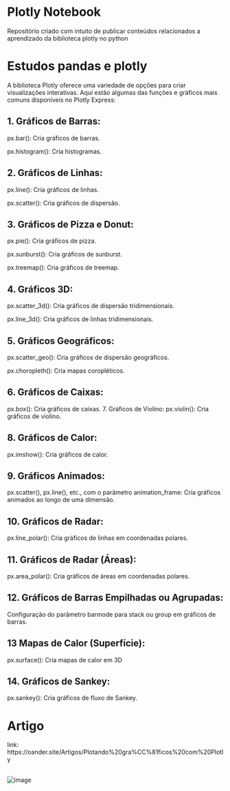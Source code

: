 # Plotly Notebook
Repositório criado com intuito de publicar  conteúdos relacionados  a aprendizado da biblioteca plotly no python 

<h1> Estudos pandas e plotly </h1>
A biblioteca Plotly oferece uma variedade de opções para criar visualizações interativas. Aqui estão algumas das funções e gráficos mais comuns disponíveis no Plotly Express:

<h2> 1. Gráficos de Barras: </h2>
px.bar(): Cria gráficos de barras.

px.histogram(): Cria histogramas.

<h2> 2. Gráficos de Linhas:</h2>

px.line(): Cria gráficos de linhas.

px.scatter(): Cria gráficos de dispersão.

<h2> 3. Gráficos de Pizza e Donut: </h2>
px.pie(): Cria gráficos de pizza.

px.sunburst(): Cria gráficos de sunburst.

px.treemap(): Cria gráficos de treemap.

<h2> 4. Gráficos 3D:</h2>
px.scatter_3d(): Cria gráficos de dispersão tridimensionais.

px.line_3d(): Cria gráficos de linhas tridimensionais.

<h2> 5. Gráficos Geográficos: </h2>
px.scatter_geo(): Cria gráficos de dispersão geográficos.

px.choropleth(): Cria mapas coropléticos.

<h2>6. Gráficos de Caixas:</h2>
px.box(): Cria gráficos de caixas.

</h2> 7. Gráficos de Violino:</h2>
px.violin(): Cria gráficos de violino.

<h2> 8. Gráficos de Calor:</h2>
px.imshow(): Cria gráficos de calor.

<h2>9. Gráficos Animados:</h2>
px.scatter(), px.line(), etc., com o parâmetro animation_frame: Cria gráficos animados ao longo de uma dimensão.

<h2> 10. Gráficos de Radar:</h2>
px.line_polar(): Cria gráficos de linhas em coordenadas polares.

<h2> 11. Gráficos de Radar (Áreas):</h2>
px.area_polar(): Cria gráficos de áreas em coordenadas polares.

<h2> 12. Gráficos de Barras Empilhadas ou Agrupadas: </h2>
Configuração do parâmetro barmode para stack ou group em gráficos de barras.

<h2> 13 Mapas de Calor (Superfície):</h2>
px.surface(): Cria mapas de calor em 3D

<h2> 14. Gráficos de Sankey:</h2> 
px.sankey(): Cria gráficos de fluxo de Sankey.

<h1>Artigo </h1>
link: https://oander.site/Artigos/Plotando%20gra%CC%81ficos%20com%20Plotly
<br><br>

![image](https://github.com/oanderoficial/plotly_notebook/assets/32654298/eb019215-d525-411a-8424-8d5b6fc1c9b0)


